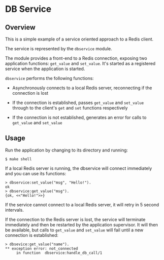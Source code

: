 # DB Service

## Overview

This is a simple example of a service oriented approach to a Redis client.

The service is represented by the `dbservice` module.

The module provides a front-end to a Redis connection, exposing two application
functions: `get_value` and `set_value`. It's started as a registered service
when the application is started.

`dbservice` performs the following functions:

- Asynchronously connects to a local Redis server, reconnecting if the
  connection is lost

- If the connection is established, passes `get_value` and `set_value` through
  to the client's `get` and `set` functions respectively

- If the connection is not established, generates an error for calls to
  `get_value` and `set_value`

## Usage

Run the application by changing to its directory and running:

    $ make shell

If a local Redis server is running, the dbservice will connect immediately and
you can use its functions:

    > dbservice:set_value("msg", "Hello!").
	ok
	> dbservice:get_value("msg").
	{ok, <<"Hello!">>}

If the service cannot connect to a local Redis server, it will retry in 5
second intervals.

If the connection to the Redis server is lost, the service will terminate
immediately and then be restarted by the application supervisor. It will then
be available, but calls to `get_value` and `set_value` will fail until a new
connection is established:

    > dbsevice:get_value("name").
	** exception error: not_connected
	     in function  dbservice:handle_db_call/1
